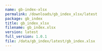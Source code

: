 ```yaml
---
name: gb-index-xlsx
permalink: /downloads/gb_index_xlsx/latest
package: gb_index
title: gb_index_xlsx
filename: gb_index.xlsx
version: latest
full_version: 1.0.1
file: /data/gb_index/latest/gb_index.xlsx
---
```

